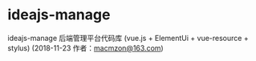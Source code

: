 # ideajs-manage
ideajs-manage 后端管理平台代码库 (vue.js + ElementUi + vue-resource + stylus) (2018-11-23 作者：macmzon@163.com)   
